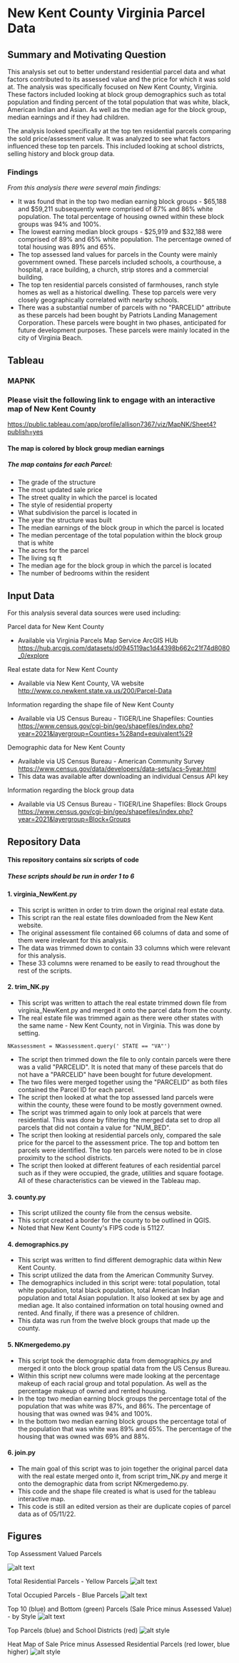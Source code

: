 # New Kent County Virginia Parcel Data

## Summary and Motivating Question

This analysis set out to better understand residential parcel data and what factors contributed to its assessed value and the price for which it was sold at. The analysis was specifically focused on New Kent County, Virginia. These factors included looking at block group demographics such as total population and finding percent of the total population that was white, black, American Indian and Asian. As well as the median age for the block group, median earnings and if they had children. 

The analysis looked specifically at the top ten residential parcels comparing the sold price/assessment value. It was analyzed to see what factors influenced these top ten parcels. This included looking at school districts, selling history and block group data. 

### **Findings**
*From this analysis there were several main findings:*
+ It was found that in the top two median earning block groups - $65,188 and $59,211 subsequently were comprised of 87% and 86% white population. The total percentage of housing owned within these block groups was 94% and 100%.
+ The lowest earning median block groups - $25,919 and $32,188 were comprised of 89% and 65% white population. The percentage owned of total housing was 89% and 65%. 
+ The top assessed land values for parcels in the County were mainly government owned. These parcels included schools, a courthouse, a hospital, a race building, a church, strip stores and a commercial building. 
+ The top ten residential parcels consisted of farmhouses, ranch style homes as well as a historical dwelling. These top parcels were very closely geographically correlated with nearby schools. 
+ There was a substantial number of parcels with no "PARCELID" attribute as these parcels had been bought by Patriots Landing Management Corporation. These parcels were bought in two phases, anticipated for future development purposes. These parcels were mainly located in the city of Virginia Beach. 

## Tableau 
### MAPNK 
### Please visit the following link to engage with an interactive map of New Kent County
https://public.tableau.com/app/profile/allison7367/viz/MapNK/Sheet4?publish=yes
#### The map is colored by block group median earnings
##### The map contains for each Parcel:
- The grade of the structure
- The most updated sale price 
- The street quality in which the parcel is located
- The style of residential property
- What subdivision the parcel is located in 
- The year the structure was built
- The median earnings of the block group in which the parcel is located
- The median percentage of the total population within the block group that is white
- The acres for the parcel
- The living sq ft
- The median age for the block group in which the parcel is located
- The number of bedrooms within the resident

## Input Data
For this analysis several data sources were used including:

Parcel data for New Kent County 
+ Available via Virginia Parcels Map Service ArcGIS HUb https://hub.arcgis.com/datasets/d0945119ac1d44398b662c21f74d8080_0/explore

Real estate data for New Kent County
+ Available via New Kent County, VA website http://www.co.newkent.state.va.us/200/Parcel-Data 

Information regarding the shape file of New Kent County 
+ Available via US Census Bureau - TIGER/Line Shapefiles: Counties https://www.census.gov/cgi-bin/geo/shapefiles/index.php?year=2021&layergroup=Counties+%28and+equivalent%29 

Demographic data for New Kent County  
+ Available via US Census Bureau - American Community Survey https://www.census.gov/data/developers/data-sets/acs-5year.html
+ This data was available after downloading an individual Census API key

Information regarding the block group data
+ Available via US Census Bureau - TIGER/Line Shapefiles: Block Groups https://www.census.gov/cgi-bin/geo/shapefiles/index.php?year=2021&layergroup=Block+Groups

## Repository Data
#### This repository contains *six* scripts of code
##### These scripts should be run in order 1 to 6

#### 1. virginia_NewKent.py
- This script is written in order to trim down the original real estate data.
- This script ran the real estate files downloaded from the New Kent website.
- The original assessment file contained 66 columns of data and some of them were irrelevant for this analysis. 
- The data was trimmed down to contain 33 columns which were relevant for this analysis.
- These 33 columns were renamed to be easily to read throughout the rest of the scripts.

#### 2. trim_NK.py
- This script was written to attach the real estate trimmed down file from virginia_NewKent.py and merged it onto the parcel data from the county.
- The real estate file was trimmed again as there were other states with the same name - New Kent County, not in Virginia. This was done by setting. 
```
NKassessment = NKassessment.query(' STATE == "VA"')
```
- The script then trimmed down the file to only contain parcels were there was a valid "PARCELID". It is noted that many of these parcels that do not have a "PARCELID" have been bought for future development. 
- The two files were merged together using the "PARCELID" as both files contained the Parcel ID for each parcel. 
- The script then looked at what the top assessed land parcels were within the county, these were found to be mostly government owned.
- The script was trimmed again to only look at parcels that were residential. This was done by filtering the merged data set to drop all parcels that did not contain a value for "NUM_BED".
- The script then looking at residential parcels only, compared the sale price for the parcel to the assessment price. The top and bottom ten parcels were identified. The top ten parcels were noted to be in close proximity to the school districts. 
- The script then looked at different features of each residential parcel such as if they were occupied, the grade, utilities and square footage. All of these characteristics can be viewed in the Tableau map.

#### 3. county.py
- This script utilized the county file from the census website.
- This script created a border for the county to be outlined in QGIS.
- Noted that New Kent County's FIPS code is 51127.

#### 4. demographics.py
- This script was written to find different demographic data within New Kent County.
- This script utilized the data from the American Community Survey. 
- The demographics included in this script were: total population, total white population, total black population, total American Indian population and total Asian population. It also looked at sex by age and median age. It also contained information on total housing owned and rented. And finally, if there was a presence of children.
- This data was run from the twelve block groups that made up the county.

#### 5. NKmergedemo.py
- This script took the demographic data from demographics.py and merged it onto the block group spatial data from the US Census Bureau.
- Within this script new columns were made looking at the percentage makeup of each racial group and total population. As well as the percentage makeup of owned and rented housing. 
- In the top two median earning block groups the percentage total of the population that was white was 87%, and 86%. The percentage of housing that was owned was 94% and 100%. 
- In the bottom two median earning block groups the percentage total of the population that was white was 89% and 65%. The percentage of the housing that was owned was 69% and 88%. 

#### 6. join.py
- The main goal of this script was to join together the original parcel data with the real estate merged onto it, from script trim_NK.py and merge it onto the demographic data from script NKmergedemo.py.
- This code and the shape file created is what is used for the tableau interactive map.
- This code is still an edited version as their are duplicate copies of parcel data as of 05/11/22.

## Figures

Top Assessment Valued Parcels

![alt text](https://github.com/asmall31/virginia_propertyvalues_dev/blob/main/top%20parcels%20assessment%20values.png "Top Assessed Parcels")

Total Residential Parcels - Yellow Parcels
![alt text](https://github.com/asmall31/virginia_propertyvalues_dev/blob/main/total%20residential.png "Total Residential Parcels")

Total Occupied Parcels - Blue Parcels
![alt text](https://github.com/asmall31/virginia_propertyvalues_dev/blob/main/occupied%20residential%20parcels.png "Occupied Parcels") 

Top 10 (blue) and Bottom (green) Parcels (Sale Price minus Assessed Value) - by Style
![alt text](https://github.com/asmall31/virginia_propertyvalues_dev/blob/main/top:bottom%20residential%20parcels%20style.png "Top and Bottom Parcels")

Top Parcels (blue) and School Districts (red) 
![alt style](https://github.com/asmall31/virginia_propertyvalues_dev/blob/main/schools%20:%20top%20value.png "Top Parcels and Schools")

Heat Map of Sale Price minus Assessed Residential Parcels (red lower, blue higher)
![alt style](https://github.com/asmall31/virginia_propertyvalues_dev/blob/main/heat%20map%20.png "Heat Map of Residential Parcels")
